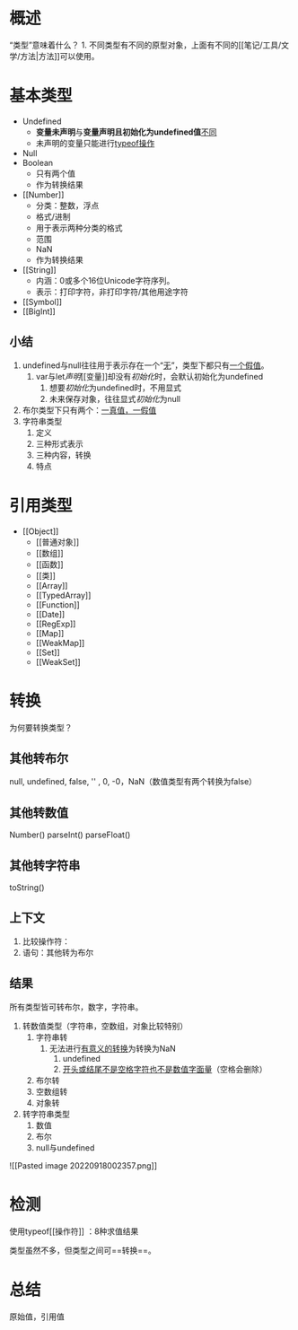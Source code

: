 # 概述
“类型”意味着什么？
	1. 不同类型有不同的原型对象，上面有不同的[[笔记/工具/文学/方法|方法]]可以使用。
# 基本类型
- Undefined
	- **变量未声明**与**变量声明且初始化为undefined值**<u>不同</u>
	- 未声明的变量只能进行<u>typeof操作</u>
- Null
- Boolean
	- 只有两个值
	- 作为转换结果
- [[Number]]
	- 分类：整数，浮点
	- 格式/进制
	- 用于表示两种分类的格式
	- 范围
	- NaN
	- 作为转换结果
- [[String]]
	- 内涵：0或多个16位Unicode字符序列。
	- 表示：打印字符，非打印字符/其他用途字符
- [[Symbol]]
- [[BigInt]] 
## 小结
1. undefined与null往往用于表示存在一个“<u>无</u>”，类型下都只有<u>一个假值</u>。
	1. var与let*声明*[[变量]]却没有*初始化*时，会默认初始化为undefined
		1. 想要*初始化*为undefined时，不用显式
		2. 未来保存对象，往往显式*初始化*为null
2. 布尔类型下只有两个：<u>一真值，一假值</u>
3. 字符串类型
	1. 定义
	2. 三种形式表示
	3. 三种内容，转换
	4. 特点
# 引用类型
- [[Object]] 
	- [[普通对象]] 
	- [[数组]] 
	- [[函数]] 
	- [[类]] 
	- [[Array]] 
	- [[TypedArray]] 
	- [[Function]] 
	- [[Date]]
	- [[RegExp]]
	- [[Map]] 
	- [[WeakMap]]
	- [[Set]]
	- [[WeakSet]]
# 转换
为何要转换类型？
## 其他转布尔
null, undefined, false, '' , 0, -0，NaN（数值类型有两个转换为false）
## 其他转数值
Number()
parseInt()
parseFloat()
## 其他转字符串
toString()
## 上下文
1. 比较操作符：
2. 语句：其他转为布尔
## 结果
所有类型皆可转布尔，数字，字符串。
1. 转数值类型（字符串，空数组，对象比较特别）
	1. 字符串转
		1. 无法进行<u>有意义的转换</u>为转换为NaN
			1. undefined
			2. <u>开头或结尾不是空格字符也不是数值字面量</u>（空格会删除）
	2. 布尔转
	3. 空数组转
	4. 对象转
2. 转字符串类型
	1. 数值
	2. 布尔
	3. null与undefined

![[Pasted image 20220918002357.png]]
# 检测
使用typeof[[操作符]] ：8种求值结果

类型虽然不多，但类型之间可==转换==。
# 总结
原始值，引用值